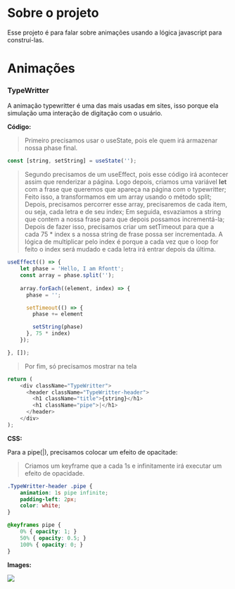 # Sobre o projeto

Esse projeto é para falar sobre animações usando a lógica javascript para construí-las.

# Animações

### TypeWritter

A animação typewritter é uma das mais usadas em sites, isso porque ela simulação uma interação de digitação com o usuário.

**Código:**

> Primeiro precisamos usar o useState, pois ele quem irá armazenar nossa phase final.

```js
const [string, setString] = useState('');
```

> Segundo precisamos de um useEffect, pois esse código irá acontecer assim que renderizar a página.
> Logo depois, criamos uma variável **let** com a frase que queremos que apareça na página com o typewritter;
> Feito isso, a transformamos em um array usando o método split;
> Depois, precisamos percorrer esse array, precisaremos de cada item, ou seja, cada letra e de seu index;
> Em seguida, esvaziamos a string que contem a nossa frase para que depois possamos incrementá-la;
> Depois de fazer isso, precisamos criar um setTimeout para que a cada 75 * index s a nossa string de frase possa ser incrementada. A lógica de multiplicar pelo index é porque a cada vez que o loop for feito o index será mudado e cada letra irá entrar depois da última.

```js
useEffect(() => {
    let phase = 'Hello, I am Rfontt';
    const array = phase.split('');
    
    array.forEach((element, index) => {
      phase = '';

      setTimeout(() => {
        phase += element

        setString(phase)
      }, 75 * index)
    });

}, []);
```

> Por fim, só precisamos mostrar na tela

```js
return (
    <div className="TypeWritter">
      <header className="TypeWritter-header">
        <h1 className="title">{string}</h1>
        <h1 className="pipe">|</h1>
      </header>
    </div>
);
```

**CSS:**

Para a pipe(|), precisamos colocar um efeito de opacitade:

> Criamos um keyframe que a cada 1s e infinitamente irá executar um efeito de opacidade.

```css
.TypeWritter-header .pipe {
    animation: 1s pipe infinite;
    padding-left: 2px;
    color: white;
}

@keyframes pipe {
    0% { opacity: 1; }
    50% { opacity: 0.5; }
    100% { opacity: 0; }
}
```

**Images:**

<img src="./assets/typeWritter.gif" />